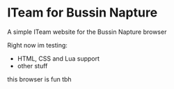 # ITeam for Bussin Napture

A simple ITeam website for the Bussin Napture browser

Right now im testing:

- HTML, CSS and Lua support
- other stuff

this browser is fun tbh